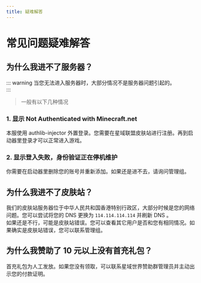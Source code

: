 ```yaml
---
title: 疑难解答
---
```

# 常见问题疑难解答

## 为什么我进不了服务器？
::: warning 当您无法进入服务器时，大部分情况不是服务器问题引起的。  
:::
> 一般有以下几种情况
### 1. 显示 Not Authenticated with Minecraft.net
本服使用 authlib-injector 外置登录。您需要在星域联盟皮肤站进行注册。再到启动器里登录才可以正常进入游戏。

### 2. 显示登入失败，身份验证正在停机维护
你需要在启动器里删除您的账号并重新添加。如果还是进不去，请询问管理组。

## 为什么我进不了皮肤站？

我们的皮肤站服务器位于中华人民共和国香港特别行政区，大部分时候是您的网络问题。您可以尝试将您的 DNS 更换为 ``` 114.114.114.114 ``` 并刷新 DNS 。  
如果还是不行，可能是皮肤站错误。您可以查看其它用户是否和您有相同情况。如果确实是皮肤站错误，您可以联系管理组。

## 为什么我赞助了 10 元以上没有首充礼包？

首充礼包为人工发放。如果您没有领取，可以联系星域世界赞助群管理员并主动出示您的付款证明。
